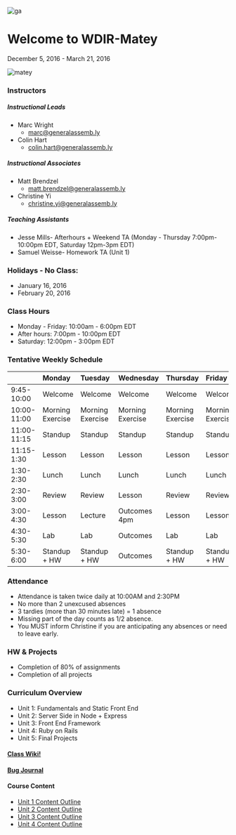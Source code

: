 ![ga](http://mobbook.generalassemb.ly/ga_cog.png)
# Welcome to WDIR-Matey
December 5, 2016 - March 21, 2016

![matey](
http://i127.photobucket.com/albums/p142/cy360/GA%20home%20page/matey.jpg  )


### Instructors
##### Instructional Leads
- Marc Wright
	- marc@generalassemb.ly
- Colin Hart
  - colin.hart@generalassemb.ly


##### Instructional Associates
- Matt Brendzel
	- matt.brendzel@generalassemb.ly
- Christine Yi
  - christine.yi@generalassemb.ly


##### Teaching Assistants
- Jesse Mills- Afterhours + Weekend TA (Monday - Thursday 7:00pm-10:00pm EDT, Saturday 12pm-3pm EDT)
- Samuel Weisse- Homework TA (Unit 1)


### Holidays - No Class:
- January 16, 2016
- February 20, 2016

### Class Hours
- Monday - Friday: 10:00am - 6:00pm EDT
- After hours: 7:00pm - 10:00pm EDT
- Saturday: 12:00pm - 3:00pm EDT


### Tentative Weekly Schedule

|  | Monday                 | Tuesday | Wednesday                 |Thursday         |  Friday
| :-----            |:-----                 |:-----   |:-----                     |:-----         |:-----
| 9:45-10:00       | Welcome		| Welcome      | Welcome  | Welcome | Welcome |
| 10:00-11:00     | Morning Exercise                | Morning Exercise     | Morning Exercise | Morning Exercise| Morning Exercise |
| 11:00-11:15     | Standup        | Standup |      Standup |     Standup|     Standup
| 11:15-1:30     | Lesson  | Lesson      | Lesson    | Lesson | Lesson |
| 1:30-2:30      | Lunch                 | Lunch      | Lunch | Lunch | Lunch |
| 2:30-3:00 | Review  |  Review        | Lesson |  Review | Review  |
| 3:00-4:30       | Lesson     | Lecture       | Outcomes 4pm | Lesson | Lesson  |
| 4:30-5:30| Lab | Lab | Outcomes| Lab | Lab  |
| 5:30-6:00 | Standup + HW | Standup + HW | Outcomes | Standup + HW | Standup + HW |


### Attendance
- Attendance is taken twice daily at 10:00AM and 2:30PM
- No more than 2 unexcused absences
- 3 tardies (more than 30 minutes late) = 1 absence
- Missing part of the day counts as 1/2 absence.
- You MUST inform Christine if you are anticipating any absences or need to leave early.


### HW & Projects
- Completion of 80% of assignments
- Completion of all projects


### Curriculum Overview
- Unit 1: Fundamentals and Static Front End
- Unit 2: Server Side in Node + Express
- Unit 3: Front End Framework
- Unit 4: Ruby on Rails
- Unit 5: Final Projects


#### [Class Wiki!](https://github.com/ga-students/wdi-remote-matey/wiki)

#### [Bug Journal](https://github.com/ga-students/wdi-remote-matey/wiki/Bug-Journal)

#### Course Content

- [Unit 1 Content Outline](https://github.com/ga-students/wdi-remote-matey/blob/master/unit_01/README.md)
- [Unit 2 Content Outline](https://github.com/ga-students/wdi-remote-matey/blob/master/unit_02/README.md)
- [Unit 3 Content Outline](https://github.com/ga-students/wdi-remote-matey/blob/master/unit_03/README.md)
- [Unit 4 Content Outline](https://github.com/ga-students/wdi-remote-matey/blob/master/unit_04/README.md)
